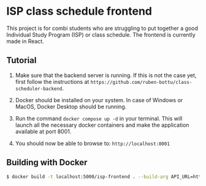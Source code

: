 # ISP class schedule frontend

This project is for combi students who are struggling to put together a good Individual Study Program (ISP) or class schedule. The frontend is currently made in React.

## Tutorial

1. Make sure that the backend server is running. If this is not the case yet, first follow the instructions at `https://github.com/ruben-bottu/class-scheduler-backend`.

2. Docker should be installed on your system. In case of Windows or MacOS, Docker Desktop should be running.

3. Run the command `docker compose up -d` in your terminal. This will launch all the necessary docker containers and make the application available at port 8001.

4. You should now be able to browse to: `http://localhost:8001`

## Building with Docker

```bash
$ docker build -t localhost:5000/isp-frontend . --build-arg API_URL=http://something:8000
```
